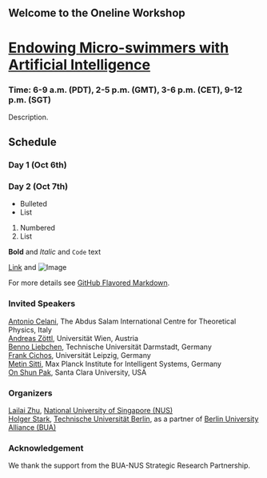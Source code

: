 ## Welcome to the Oneline Workshop


# [**Endowing Micro-swimmers with Artificial Intelligence**](swim-ai.github.io)

### Time: 6-9 a.m. (PDT), 2-5 p.m. (GMT), 3-6 p.m. (CET), 9-12 p.m. (SGT)


Description.

## Schedule
### Day 1 (Oct 6th)
### Day 2 (Oct 7th)

- Bulleted
- List

1. Numbered
2. List

**Bold** and _Italic_ and `Code` text

[Link](url) and ![Image](src)

For more details see [GitHub Flavored Markdown](https://guides.github.com/features/mastering-markdown/).

### Invited Speakers

[Antonio Celani](https://www.ictp.it/phonebook/person?id=2439), The Abdus Salam International Centre for Theoretical Physics, Italy<br>
[Andreas Zöttl](https://scholar.google.co.uk/citations?user=CYRGC9AAAAAJ&hl=en), Universität Wien, Austria<br>
[Benno Liebchen](https://www.physik.tu-darmstadt.de/fbphysik/professoren/mitarbeiterdetails_de_en_professoren_67200.en.jsp), Technische Universität Darmstadt, Germany<br>
[Frank Cichos](https://home.uni-leipzig.de/~physik/sites/mona/), Universität Leipzig, Germany<br>
[Metin Sitti](https://www.is.mpg.de/~sitti), Max Planck Institute for Intelligent Systems, Germany<br>
[On Shun Pak](https://www.scu.edu/engineering/faculty/pak-on-shun/), Santa Clara University, USA

### Organizers

[Lailai Zhu](http://lailaiflow.com), [National University of Singapore (NUS)](https://www.nus.edu.sg)<br>
[Holger Stark](https://www.itp.tu-berlin.de/stark/ag_stark/members/prof_dr_holger_stark/), [Technische Universität Berlin](https://www.tu.berlin/en/), as a partner of [Berlin University Alliance (BUA)](https://www.berlin-university-alliance.de/en/index.html)

### Acknowledgement
We thank the support from the BUA-NUS Strategic Research Partnership.
